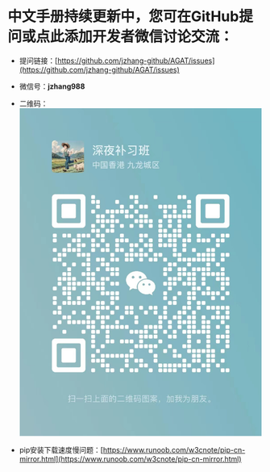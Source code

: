 # 中文手册持续更新中，您可在GitHub提问或点此添加开发者微信讨论交流：


- 提问链接：[https://github.com/jzhang-github/AGAT/issues](https://github.com/jzhang-github/AGAT/issues)
- 微信号：**jzhang988**
- 二维码：   ![二维码](WeChat_QR_code.jpg)


- pip安装下载速度慢问题：[https://www.runoob.com/w3cnote/pip-cn-mirror.html](https://www.runoob.com/w3cnote/pip-cn-mirror.html)
